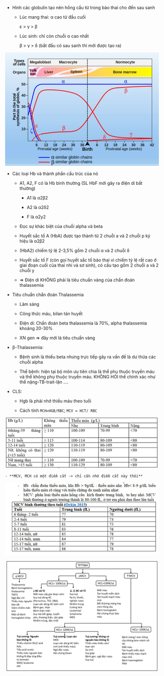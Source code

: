 - Hình các globulin tạo nên hồng cầu từ trong bào thai cho đến sau sanh
  
	- Lúc mang thai: α cao từ đầu cuối
  
	  ε > γ > β
  
	- Lúc sinh: chỉ còn chuỗi α cao nhất
  
	  β > γ > δ (bắt đầu có sau sanh thì mới được tạo ra)
  
![VẤN ĐỀ THIẾU MÁU-1687346823350.jpeg](../../../../../200%20Files/image/image/V%E1%BA%A4N%20%C4%90%E1%BB%80%20THI%E1%BA%BEU%20M%C3%81U-1687346823350.jpeg)
  

  
- Các loại Hb và thành phần cấu trúc của nó
  
	- A1, A2, F có là Hb bình thường (SL HbF mới gây ra điện di bất thường)
  
		- A1 là α2β2
  
		- A2 là α2δ2
  
		- F là α2y2
  
	- Đọc sự khác biệt của chuỗi alpha và beta
  
	- Huyết sắc tố A (HbA) được tạo thành từ 2 chuỗi a và 2 chuỗi p ký hiệu là α2β2
  
	- (HbA2) chiếm tỷ lệ 2-3,5% gồm 2 chuỗi α và 2 chuỗi δ
  
	- Huyết sắc tố F (còn gọi huyết sắc tố bào thai vì chiếm tỷ lệ rất cao ở giai đoạn cuối của thai nhi và sơ sinh), có cấu tạo gồm 2 chuỗi a và 2 chuỗi y
  
	- => Điện di KHÔNG phải là tiêu chuẩn vàng của chẩn đoán thalassemia
  
- Tiêu chuẩn chẩn đoán Thalassemia
  
	- Lâm sàng
  
	- Công thức máu, bilan tán huyết
  
	- Điện di: Chẩn đoán beta thalassemia là 70%, alpha thalassemia khoảng 20-30%
  
	- XN gen => đây mới là tiêu chuẩn vàng
  
- β-Thalassemia:
  
	- Bệnh sinh là thiếu beta nhưng trực tiếp gây ra vấn đề là dư thừa các chuỗi alpha
  
	- Thể bệnh: hiện tại bộ môn ưu tiên chia là thể phụ thuộc truyền máu và thể không phụ thuộc truyền máu. KHÔNG HỎI thể chính xác như thể nặng-TB-trait-lặn ….
  
- CLS:
  
	- Hgb là phải nhớ thiếu máu theo tuổi
  
	- Cách tính `MCH=HGB/RBC`; `MCV = HCT/ RBC`
  
![VẤN ĐỀ THIẾU MÁU-1687346917720.jpeg](../../../../../200%20Files/image/image/V%E1%BA%A4N%20%C4%90%E1%BB%80%20THI%E1%BA%BEU%20M%C3%81U-1687346917720.jpeg)
  
	- **MCV, MCH có một điểm cắt -> chỉ cần nhớ điểm cắt này thôi**
  
![VẤN ĐỀ THIẾU MÁU-1687346946073.jpeg](../../../../../200%20Files/image/image/V%E1%BA%A4N%20%C4%90%E1%BB%80%20THI%E1%BA%BEU%20M%C3%81U-1687346946073.jpeg)
  
![VẤN ĐỀ THIẾU MÁU-1687346951496.jpeg](../../../../../200%20Files/image/image/V%E1%BA%A4N%20%C4%90%E1%BB%80%20THI%E1%BA%BEU%20M%C3%81U-1687346951496.jpeg)